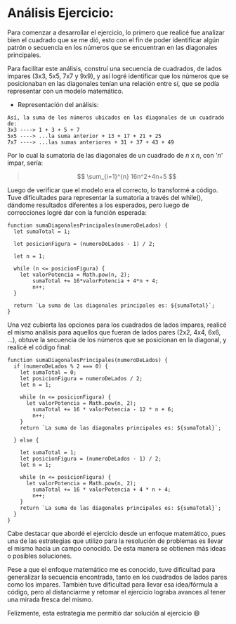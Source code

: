  
 # Análisis Ejercicio: 

Para comenzar a desarrollar el ejercicio, lo primero que realicé fue analizar bien el cuadrado que se me dió, esto con el fin de poder identificar algún patrón o secuencia en los números que se encuentran en las diagonales principales.

Para facilitar este análisis, construí una secuencia de cuadrados, de lados impares (3x3, 5x5, 7x7 y 9x9), y así logré identificar que los números que se posicionaban en las diagonales tenían una relación entre sí, que se podía representar con un modelo matemático.
* Representación del análisis:
```
Así, la suma de los números ubicados en las diagonales de un cuadrado de: 
3x3 ----> 1 + 3 + 5 + 7
5x5 ----> ...la suma anterior + 13 + 17 + 21 + 25
7x7 ----> ...las sumas anteriores + 31 + 37 + 43 + 49
```
Por lo cual la sumatoria de las diagonales de un cuadrado de _n_ x _n_, con '_n_' impar, sería:
> $$
>\sum_{i=1}^{n} 16n^2+4n+5
>$$

Luego de verificar que el modelo era el correcto, lo transformé a código. Tuve dificultades para representar la sumatoria a través del while(), dándome resultados diferentes a los esperados, pero luego de correcciones logré dar con la función esperada:

```
function sumaDiagonalesPrincipales(numeroDeLados) {
  let sumaTotal = 1;

  let posicionFigura = (numeroDeLados - 1) / 2;

  let n = 1;

  while (n <= posicionFigura) {
    let valorPotencia = Math.pow(n, 2);
        sumaTotal += 16*valorPotencia + 4*n + 4;
        n++;
  }

  return `La suma de las diagonales principales es: ${sumaTotal}`;
}
```
Una vez cubierta las opciones para los cuadrados de lados impares, realicé el mismo análisis para aquellos que fueran de lados pares (2x2, 4x4, 6x6, ...), obtuve la secuencia de los números que se posicionan en la diagonal, y realicé el código final:
```
function sumaDiagonalesPrincipales(numeroDeLados) {
  if (numeroDeLados % 2 === 0) {
    let sumaTotal = 0;
    let posicionFigura = numeroDeLados / 2;
    let n = 1;

    while (n <= posicionFigura) {
      let valorPotencia = Math.pow(n, 2);
        sumaTotal += 16 * valorPotencia - 12 * n + 6;
        n++;
    }
    return `La suma de las diagonales principales es: ${sumaTotal}`;

  } else {

    let sumaTotal = 1;
    let posicionFigura = (numeroDeLados - 1) / 2;
    let n = 1;

    while (n <= posicionFigura) {
      let valorPotencia = Math.pow(n, 2);
        sumaTotal += 16 * valorPotencia + 4 * n + 4;
        n++;
    }
    return `La suma de las diagonales principales es: ${sumaTotal}`;
  }
}
```

Cabe destacar que abordé  el ejercicio desde un enfoque matemático, pues una de las estrategias que utilizo para la resolución de problemas es llevar el mismo hacia un campo conocido. De esta manera se obtienen más ideas o posibles soluciones.

Pese a que el enfoque matemático me es conocido, tuve dificultad para generalizar la secuencia encontrada, tanto en los cuadrados de lados pares como los impares. También tuve dificultad para llevar esa idea/fórmula a código, pero al distanciarme y retomar el ejercicio lograba avances al tener una mirada fresca del mismo.

Felizmente, esta estrategia me permitió dar solución al ejercicio :smile:
